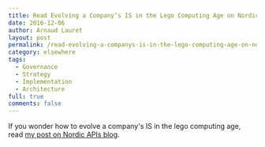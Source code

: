 ```yaml
---
title: Read Evolving a Company’s IS in the Lego Computing Age on Nordic APIs blog
date: 2016-12-06
author: Arnaud Lauret
layout: post
permalink: /read-evolving-a-companys-is-in-the-lego-computing-age-on-nordic-apis-blog/
category: elsewhere
tags:
  - Governance
  - Strategy
  - Implementation
  - Architecture
full: true
comments: false
---
```

If you wonder how to evolve a company's IS in the lego computing age, read [my post on Nordic APIs blog](http://nordicapis.com/evolving-companys-lego-computing-age-choose-brick-product/).